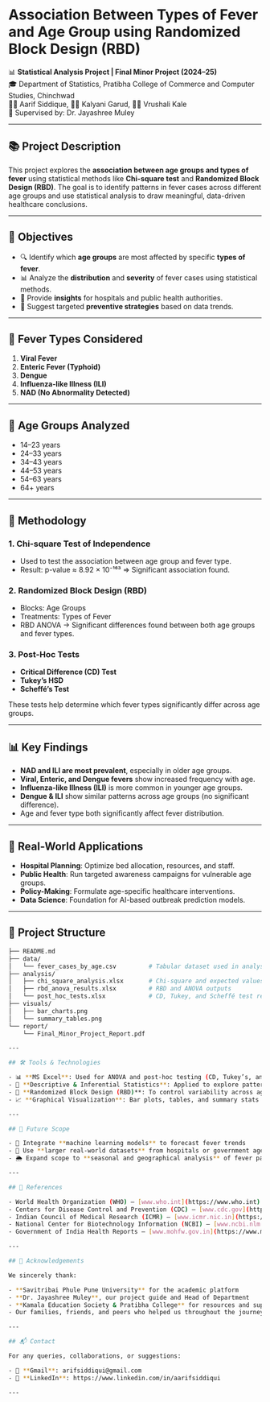 # Association Between Types of Fever and Age Group using Randomized Block Design (RBD)

📊 **Statistical Analysis Project | Final Minor Project (2024–25)**  
🎓 Department of Statistics, Pratibha College of Commerce and Computer Studies, Chinchwad  
👨‍🎓 Aarif Siddique, 👩‍🎓 Kalyani Garud, 👩‍🎓 Vrushali Kale  
📘 Supervised by: Dr. Jayashree Muley

---

## 📚 Project Description

This project explores the **association between age groups and types of fever** using statistical methods like **Chi-square test** and **Randomized Block Design (RBD)**. The goal is to identify patterns in fever cases across different age groups and use statistical analysis to draw meaningful, data-driven healthcare conclusions.

---

## 🎯 Objectives

- 🔍 Identify which **age groups** are most affected by specific **types of fever**.
- 📊 Analyze the **distribution** and **severity** of fever cases using statistical methods.
- 🏥 Provide **insights** for hospitals and public health authorities.
- 🧪 Suggest targeted **preventive strategies** based on data trends.

---

## 🦠 Fever Types Considered

1. **Viral Fever**
2. **Enteric Fever (Typhoid)**
3. **Dengue**
4. **Influenza-like Illness (ILI)**
5. **NAD (No Abnormality Detected)**

---

## 👥 Age Groups Analyzed

- 14–23 years  
- 24–33 years  
- 34–43 years  
- 44–53 years  
- 54–63 years  
- 64+ years

---

## 🧪 Methodology

### 1. **Chi-square Test of Independence**
- Used to test the association between age group and fever type.
- Result: p-value ≈ 8.92 × 10⁻¹⁶³ ⇒ Significant association found.

### 2. **Randomized Block Design (RBD)**
- Blocks: Age Groups
- Treatments: Types of Fever
- RBD ANOVA → Significant differences found between both age groups and fever types.

### 3. **Post-Hoc Tests**
- **Critical Difference (CD) Test**
- **Tukey’s HSD**
- **Scheffé’s Test**

These tests help determine which fever types significantly differ across age groups.

---

## 📊 Key Findings

- **NAD and ILI are most prevalent**, especially in older age groups.
- **Viral, Enteric, and Dengue fevers** show increased frequency with age.
- **Influenza-like Illness (ILI)** is more common in younger age groups.
- **Dengue & ILI** show similar patterns across age groups (no significant difference).
- Age and fever type both significantly affect fever distribution.

---

## 🏥 Real-World Applications

- **Hospital Planning**: Optimize bed allocation, resources, and staff.
- **Public Health**: Run targeted awareness campaigns for vulnerable age groups.
- **Policy-Making**: Formulate age-specific healthcare interventions.
- **Data Science**: Foundation for AI-based outbreak prediction models.

---

## 📂 Project Structure

```bash
├── README.md
├── data/
│   └── fever_cases_by_age.csv         # Tabular dataset used in analysis
├── analysis/
│   ├── chi_square_analysis.xlsx       # Chi-square and expected values
│   ├── rbd_anova_results.xlsx         # RBD and ANOVA outputs
│   └── post_hoc_tests.xlsx            # CD, Tukey, and Scheffé test results
├── visuals/
│   ├── bar_charts.png
│   └── summary_tables.png
└── report/
    └── Final_Minor_Project_Report.pdf

---

## 🛠️ Tools & Technologies

- 📊 **MS Excel**: Used for ANOVA and post-hoc testing (CD, Tukey’s, and Scheffé’s tests)
- 🧮 **Descriptive & Inferential Statistics**: Applied to explore patterns in data
- 🧾 **Randomized Block Design (RBD)**: To control variability across age groups
- 📈 **Graphical Visualization**: Bar plots, tables, and summary stats (Excel & Python)

---

## 🔮 Future Scope

- 🤖 Integrate **machine learning models** to forecast fever trends
- 🏥 Use **larger real-world datasets** from hospitals or government agencies
- 🌦️ Expand scope to **seasonal and geographical analysis** of fever patterns

---

## 📖 References

- World Health Organization (WHO) – [www.who.int](https://www.who.int)
- Centers for Disease Control and Prevention (CDC) – [www.cdc.gov](https://www.cdc.gov)
- Indian Council of Medical Research (ICMR) – [www.icmr.nic.in](https://www.icmr.nic.in)
- National Center for Biotechnology Information (NCBI) – [www.ncbi.nlm.nih.gov](https://www.ncbi.nlm.nih.gov)
- Government of India Health Reports – [www.mohfw.gov.in](https://www.mohfw.gov.in)

---

## 🙌 Acknowledgements

We sincerely thank:

- **Savitribai Phule Pune University** for the academic platform
- **Dr. Jayashree Muley**, our project guide and Head of Department
- **Kamala Education Society & Pratibha College** for resources and support
- Our families, friends, and peers who helped us throughout the journey

---

## 📬 Contact

For any queries, collaborations, or suggestions:

- 📧 **Gmail**: arifsiddiqui@gmail.com
- 💼 **LinkedIn**: https://www.linkedin.com/in/aarifsiddiqui

---

